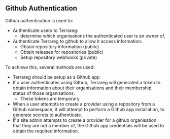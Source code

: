 

## Github Authentication

Github authentication is used to:
* Authenticate users to Terrareg:
  * determine which organisations the authenticated user is an owner of,
* Authenticate Terrareg to github to allow it access information:
  * Obtain repository information (public)
  * Obtain releases for repositories (public)
  * Setup repository webhooks (private)

To achieve this, several methods are used:
 * Terrareg should be setup as a Github app
 * If a user authenticates using Github, Terrareg will generated a token to obtain information about their organisations and their membership status of those organisations.
   * These tokens are temporary
 * When a user attempts to create a provider using a repository from a Github namespace, it will attempt to perform a Github app installation, to generate secrets to authenticate.
 * If a site admin attempts to create a provider for a github organisation that they are not a member of, the Github app credentials will be used to obtain the required information.  

